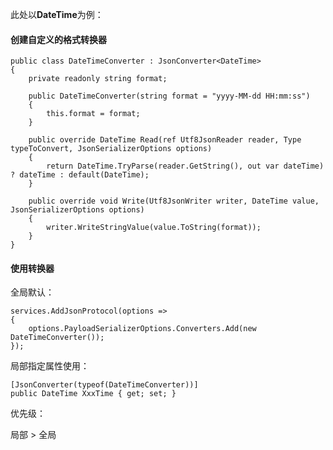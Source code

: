 
此处以**DateTime**为例：

#### 创建自定义的格式转换器 ####


	public class DateTimeConverter : JsonConverter<DateTime>
    {
        private readonly string format;

        public DateTimeConverter(string format = "yyyy-MM-dd HH:mm:ss")
        {
            this.format = format;
        }

        public override DateTime Read(ref Utf8JsonReader reader, Type typeToConvert, JsonSerializerOptions options)
        {
            return DateTime.TryParse(reader.GetString(), out var dateTime) ? dateTime : default(DateTime);
        }

        public override void Write(Utf8JsonWriter writer, DateTime value, JsonSerializerOptions options)
        {
            writer.WriteStringValue(value.ToString(format));
        }
    }

#### 使用转换器 ####

全局默认：

	services.AddJsonProtocol(options =>
    {
        options.PayloadSerializerOptions.Converters.Add(new DateTimeConverter());
    });

局部指定属性使用：

	[JsonConverter(typeof(DateTimeConverter))]
	public DateTime XxxTime { get; set; }

优先级：

  局部 > 全局
